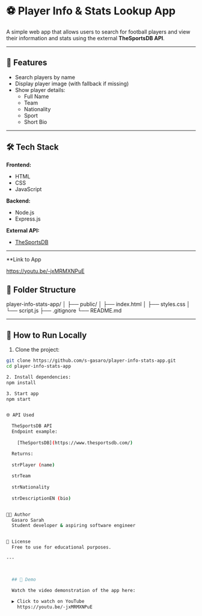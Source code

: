 # ⚽ Player Info & Stats Lookup App

A simple web app that allows users to search for football players and view their information and stats using the external **TheSportsDB API**.

---

## 🚀 Features

- Search players by name
- Display player image (with fallback if missing)
- Show player details:
  - Full Name
  - Team
  - Nationality
  - Sport
  - Short Bio

---

## 🛠 Tech Stack

**Frontend:**
- HTML
- CSS
- JavaScript

**Backend:**
- Node.js
- Express.js

**External API:**
- [TheSportsDB](https://www.thesportsdb.com/)

---
**Link to App

  https://youtu.be/-jxMRMXNPuE

## 📁 Folder Structure

player-info-stats-app/
│
├── public/
│ ├── index.html
│ ├── styles.css
│ └── script.js
├── .gitignore
└── README.md

---

## 🔧 How to Run Locally

1. Clone the project:
```bash
git clone https://github.com/s-gasaro/player-info-stats-app.git
cd player-info-stats-app

2. Install dependencies:
npm install

3. Start app
npm start


🌐 API Used

  TheSportsDB API
  Endpoint example:
    
    [TheSportsDB](https://www.thesportsdb.com/)

  Returns:
  
  strPlayer (name)
  
  strTeam
  
  strNationality
  
  strDescriptionEN (bio)


👩‍💻 Author
  Gasaro Sarah
  Student developer & aspiring software engineer


📄 License
  Free to use for educational purposes.

---



  ## 🎥 Demo

  Watch the video demonstration of the app here:

  ▶️ Click to watch on YouTube
    https://youtu.be/-jxMRMXNPuE
